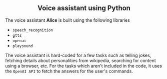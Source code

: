 <h2 align='center'>
  Voice assistant using Python
</h2>
The voice assistant <b>Alice</b> is built using the following libraries<br>

- `speech_recognition`
- `gtts`
- `openai`
- `playsound`

The voice assistant is hard-coded for a few tasks such as telling jokes, fetching details about personalities from wikipedia, searching for content using a browser, etc.
For the tasks which aren't included in the code, it uses the ``OpenAI API`` to fetch the answers for the user's commands.
